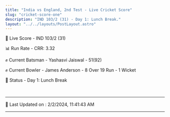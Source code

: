 ```yaml
---
title: "India vs England, 2nd Test - Live Cricket Score"
slug: "cricket-score-one"
description: "IND 103/2 (31) - Day 1: Lunch Break."
layout: "../../layouts/PostLayout.astro"
---
```


🔴 Live Score - IND 103/2 (31)  

📊 Run Rate - CRR: 3.32  

✊ Current Batsman - Yashasvi Jaiswal - 51(92)  

✊ Current Bowler - James Anderson - 8 Over 19 Run - 1 Wicket  

📑 Status - Day 1: Lunch Break

<br />

***

📝 Last Updated on : 2/2/2024, 11:41:43 AM

***

